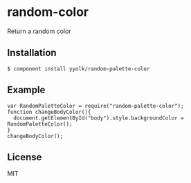 
# random-color

  Return a random color

## Installation

    $ component install yyolk/random-palette-color

## Example
    var RandomPaletteColor = require("random-palette-color");
    function changeBodyColor(){
      document.getElementById("body").style.backgroundColor = RandomPaletteColor();
    }
    changeBodyColor();
   

## License

  MIT
